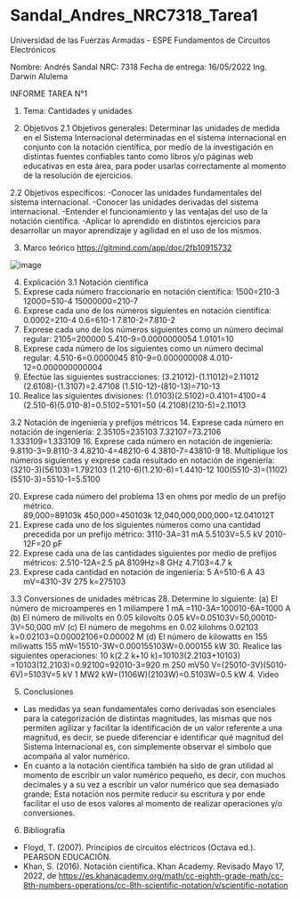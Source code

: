 # Sandal_Andres_NRC7318_Tarea1
Universidad de las Fuerzas Armadas - ESPE
Fundamentos de Circuitos Electrónicos

Nombre: Andrés Sandal
NRC: 7318
Fecha de entrega: 16/05/2022
Ing. Darwin Alulema


INFORME TAREA N°1

1. Tema: Cantidades y unidades

2. Objetivos
2.1 Objetivos generales:
Determinar las unidades de medida en el Sistema Internacional determinadas en el sistema internacional en conjunto con la notación científica, por medio de la investigación en distintas fuentes confiables tanto como libros y/o páginas web educativas en esta área, para poder usarlas correctamente al momento de la resolución de ejercicios.

2.2 Objetivos específicos:
-Conocer las unidades fundamentales del sistema internacional.
-Conocer las unidades derivadas del sistema internacional.
-Entender el funcionamiento y las ventajas del uso de la notación científica.
-Aplicar lo aprendido en distintos ejercicios para desarrollar un mayor aprendizaje y agilidad en el uso de los mismos. 

3. Marco teórico
https://gitmind.com/app/doc/2fb10915732

![image](https://user-images.githubusercontent.com/105684550/168758503-c6cb6696-7760-4b7b-924e-107de6b4ef4a.png)


4. Explicación
3.1 Notación científica
2. Exprese cada número fraccionario en notación científica:
1500=210-3
12000=510-4
15000000=210-7
4. Exprese cada uno de los números siguientes en notación científica:
0.0002=210-4
0.6=610-1
7.810-2=7.810-2
6. Exprese cada uno de los números siguientes como un número decimal regular:
2105=200000
5.410-9=0.0000000054
1.0101=10
8. Exprese cada número de los siguientes como un número decimal regular:
4.510-6=0.0000045
810-9=0.000000008
4.010-12=0.000000000004
10. Efectúe las siguientes sustracciones:
(3.21012)-(1.11012)=2.11012
(2.6108)-(1.3107)=2.47108
(1.510-12)-(810-13)=710-13
12. Realice las siguientes divisiones:
(1.0103)(2.5102)=0.4101=4100=4
(2.510-6)(5.010-8)=0.5102=5101=50
(4.2108)(210-5)=2.11013

3.2 Notación de ingeniería y prefijos métricos
14. Exprese cada número en notación de ingeniería:
2.35105=235103
7.32107=73.2106
1.333109=1.333109
16. Exprese cada número en notación de ingeniería:  
9.8110-3=9.8110-3
4.8210-4=48210-6
4.3810-7=43810-9
18. Multiplique los números siguientes y exprese cada resultado en notación de ingeniería: 
(3210-3)(56103)=1.792103
(1.210-6)(1.210-6)=1.4410-12
100(5510-3)=(1102)(5510-3)=5510-1=5.5100

20. Exprese cada número del problema 13 en ohms por medio de un prefijo métrico.  
89,000=89103k
450,000=450103k
12,040,000,000,000=12.041012T
22. Exprese cada uno de los siguientes números como una cantidad precedida por un prefijo métrico: 
3110-3A=31 mA
5.5103V=5.5 kV
2010-12F=20 pF
24. Exprese cada una de las cantidades siguientes por medio de prefijos métricos: 
2.510-12A=2.5 pA
8109Hz=8 GHz
4.7103=4.7 k
26. Exprese cada cantidad en notación de ingeniería: 
5 A=510-6 A
43 mV=4310-3V
275 k=275103 

3.3 Conversiones de unidades métricas
28. Determine lo siguiente:
(a) El número de microamperes en 1 miliampere 
1 mA =110-3A=100010-6A=1000 A
(b) El número de milivolts en 0.05 kilovolts 
0.05 kV=0.05103V=50,00010-3V=50,000 mV
(c) El número de megohms en 0.02 kilohms 
0.02103 k=0.02103=0.00002106=0.00002 M
(d) El número de kilowatts en 155 miliwatts
155 mW=15510-3W=0.000155103W=0.000155 kW
30. Realice las siguientes operaciones: 
10 k(2.2 k+10 k)=10103(2.2103+10103)
=10103(12.2103)=0.92100=92010-3=920 m
250 mV50 V=(25010-3V)(5010-6V)=5103V=5 kV
1 MW2 kW=(1106W)(2103W)=0.5103W=0.5 kW
4. Video

5. Conclusiones

- Las medidas ya sean fundamentales como derivadas son esenciales para la categorización de distintas magnitudes, las mismas que nos permiten agilizar y facilitar la identificación de un valor referente a una magnitud, es decir, se puede diferenciar e identificar qué magnitud del Sistema Internacional es, con simplemente observar el símbolo que acompaña al valor numérico.
- En cuanto a la notación científica también ha sido de gran utilidad al momento de  escribir un valor numérico pequeño, es decir, con muchos decimales y a su vez a escribir un valor numérico que sea demasiado grande; Esta notación nos permite reducir su escritura y por ende facilitar el uso de esos valores al momento de realizar operaciones y/o conversiones.  

6. Bibliografía

- Floyd, T. (2007). Principios de circuitos eléctricos (Octava ed.). PEARSON EDUCACIÓN.
- Khan, S. (2016). Notación científica. Khan Academy. Revisado Mayo 17, 2022, de https://es.khanacademy.org/math/cc-eighth-grade-math/cc-8th-numbers-operations/cc-8th-scientific-notation/v/scientific-notation 
